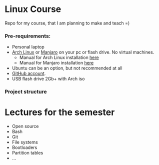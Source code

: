 # Linux Course
Repo for my course, that I am planning to make and teach =)


### Pre-requirements: 
- Personal laptop
- [Arch Linux](https://www.archlinux.org/) or [Manjaro](https://manjaro.org/downloads/official/gnome/) on your pc or flash drive. No virtual machines.
	- Manual for Arch Linux installation [here](https://ucu-cs.github.io/UCU_Linux_Club/articles/arch-manual/)
    - Manual for Manjaro installation [here](https://ucu-cs.github.io/UCU_Linux_Club/articles/manjaro-manual/)
- Ubuntu can be an option, but not recommended at all
- [GitHub account](https://github.com/).
- USB flash drive 2Gb+ with Arch iso 

### Project structure

# Lectures for the semester

- Open source
- Bash
- Git
- File systems
- Bootloaders
- Partition tables
- ...

